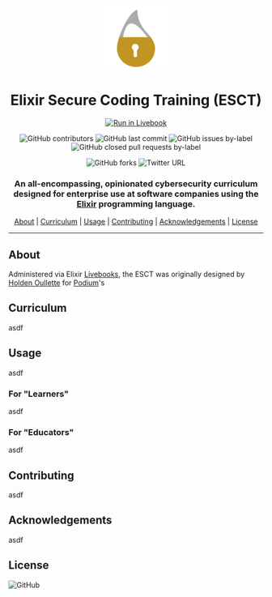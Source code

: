 <div align="center">

<a href="https://github.com/podium/elixir-secure-coding/archive/master.zip"><img src="./assets/images/secure_elixir_gold.png" alt="Elixir Secure Coding Training" width="25%"></a>

# Elixir Secure Coding Training (ESCT)

[![Run in Livebook](https://livebook.dev/badge/v1/blue.svg)](https://livebook.dev/run?url=https%3A%2F%2Fgithub.com%2Fpodium%2Felixir-secure-coding)
<br />

![GitHub contributors](https://img.shields.io/github/contributors-anon/podium/elixir-secure-coding)
![GitHub last commit](https://img.shields.io/github/last-commit/podium/elixir-secure-coding)
![GitHub issues by-label](https://img.shields.io/github/issues-raw/podium/elixir-secure-coding/topic-addition)
![GitHub closed pull requests by-label](https://img.shields.io/github/issues-pr-closed-raw/podium/elixir-secure-coding/topic-addition)
<br />

![GitHub forks](https://img.shields.io/github/forks/podium/elixir-secure-coding?style=social)
![Twitter URL](https://img.shields.io/twitter/url?style=social&url=https%3A%2F%2Ftwitter.com%2Fintent%2Ftweet%3Furl%3Dhttps%253A%252F%252Fgithub.com%252Fpodium%252Felixir-secure-coding%26text%3DCheck%2520out%2520Elixir%2520Secure%2520Coding%2520Training%2520-%2520originally%2520authored%2520by%2520%40HoldenOullette%2520for%2520%40PodiumHQ%253A)
<br />

### An all-encompassing, opinionated cybersecurity curriculum designed for enterprise use at software companies using the [Elixir](https://elixir-lang.org/) programming language. 

[About](#about) |
[Curriculum](#curriculum) |
[Usage](#usage) |
[Contributing](#contributing) |
[Acknowledgements](#acknowledgements) |
[License](#license)

<hr />
</div>

## About
Administered via Elixir [Livebooks](https://livebook.dev/), the ESCT was originally designed by [Holden Oullette](https://twitter.com/HoldenOullette) for [Podium](https://www.podium.com)'s 

## Curriculum
asdf

## Usage
asdf

### For "Learners"
asdf

### For "Educators"
asdf

## Contributing
asdf

## Acknowledgements
asdf

## License
![GitHub](https://img.shields.io/github/license/podium/elixir-secure-coding)
